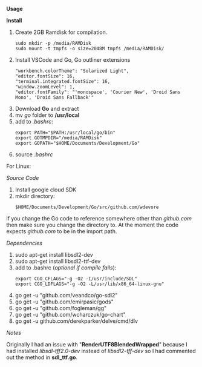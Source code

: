 **Usage**



**Install**

1) Create 2GB Ramdisk for compilation. 
    ```
    sudo mkdir -p /media/RAMDisk
    sudo mount -t tmpfs -o size=2048M tmpfs /media/RAMDisk/
    ```
2) Install VSCode and Go, Go outliner extensions
    ```
    "workbench.colorTheme": "Solarized Light",
    "editor.fontSize": 16,
    "terminal.integrated.fontSize": 16,
    "window.zoomLevel": 1,
    "editor.fontFamily": "'monospace', 'Courier New', 'Droid Sans Mono', 'Droid Sans Fallback'"
    ```
3) Download **Go** and extract
4) mv *go* folder to **/usr/local**
5) add to *.bashrc*:
   ```
   export PATH="$PATH:/usr/local/go/bin"
   export GOTMPDIR="/media/RAMDisk"
   export GOPATH="$HOME/Documents/Development/Go"
   ```
7) source *.bashrc*

For Linux:

*Source Code*
1) Install google cloud SDK
2) mkdir directory:
    ```
    $HOME/Documents/Development/Go/src/github.com/wdevore
    ```
if you change the Go code to reference somewhere other than *github.com* then make sure you change the directory to. At the moment the code expects *github.com* to be in the import path.

*Dependencies*
1) sudo apt-get install libsdl2-dev
2) sudo apt-get install libsdl2-ttf-dev
3) add to .bashrc (*optional if compile fails*):
    ```
    export CGO_CFLAGS="-g -O2 -I/usr/include/SDL"
    export CGO_LDFLAGS="-g -O2 -L/usr/lib/x86_64-linux-gnu"
    ```
4) go get -u "github.com/veandco/go-sdl2"
5) go get -u "github.com/emirpasic/gods"
6) go get -u "github.com/fogleman/gg"
7) go get -u "github.com/wcharczuk/go-chart"
8) go get -u github.com/derekparker/delve/cmd/dlv

*Notes*

Originally I had an issue with "**RenderUTF8BlendedWrapped**" because I had installed *libsdl-tff2.0-dev* instead of *libsdl2-tff-dev* so I had commented out the method in **sdl_ttf.go**.